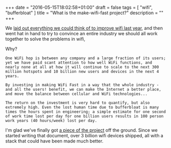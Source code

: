 +++
date = "2016-05-15T18:02:58+01:00"
draft = false
tags = [ "wifi", "bufferbloat" ]
title = "What is the make-wifi-fast project?"
description = ""
+++

We [laid out everything we could think of to improve wifi last year](https://docs.google.com/document/d/1Se36svYE1Uzpppe1HWnEyat_sAGghB3kE285LElJBW4/edit#heading=h.3ankl68j6jjo), and then went hat in hand to try to convince an entire industry we should all work together to solve the problems in wifi,

Why?

```
One WiFi hop is between any company and a large fraction of its users; yet we have paid scant attention to how well WiFi functions, and nearly none at all at how it will continue to scale to the next 300 million hotspots and 10 billion new users and devices in the next 4 years.
```

```
By investing in making WiFi Fast in a way that the whole industry - and all the users! benefit, we can make the Internet a better place, and move the balance between cellular and WiFi technologies...

The return on the investment is very hard to quantify, but also extremely high. Even the lost human time due to bufferbloat is many times the hours spent in engineering; a simple estimate for one second of work time lost per day for one billion users results in 100 person work years (40 hours/week) lost per day.
```

I'm glad we've finally got [a piece of the project](/tags/wifi) off the ground. Since
we started writing that document, over 3 billion wifi devices shipped,
all with a stack that could have been made much better.
